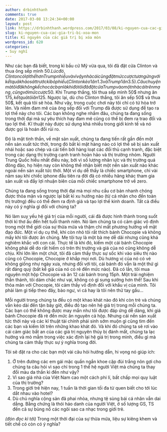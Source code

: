 ```yaml
---
author: drbinhthanh
comments: true
date: 2017-03-08 13:24:34+00:00
layout: post
link: https://drbinhthanh.wordpress.com/2017/03/08/ki-nguyen-cua-cac-gia-tri-bi-xoa-mon/
slug: ki-nguyen-cua-cac-gia-tri-bi-xoa-mon
title: Kỉ nguyên của các giá trị bị xóa mòn
wordpress_id: 620
categories:
- Suy nghĩ
---
```


Như các bạn đã biết, trong kì bầu cử Mỹ vừa qua, tôi đã đặt cửa Clinton và thua ông sếp mình 50$. Lúc đó, Clinton có lợi thế hơn Trump nhiều và vì vậy nhà cái cũng đặt mức cược tương ứng với kết quả khảo sát trước kì bỏ phiếu (Clinton kèo 1 ăn 1.3 và Trump 1 ăn 3.5). Câu chuyện mà tôi đã không kể cho các bạn là khi đó tôi đã đặt cửa Trump vào một nhà cái trên mạng, cũng với mức cược 50$. Khi Trump thắng, tôi thua sếp mình 50$ nhưng ăn 175$, kết quả tôi ăn 125$. Ngược lại, dù cho Clinton thắng, tôi ăn sếp 50$ và thua 50$, kết quả tôi sẽ hòa. Như vậy, trong cuộc chơi này tôi chỉ có từ hòa trở lên. Và niềm đam mê của ông sếp đối với Trump đã được sử dụng để tạo ra lợi thế này cho tôi. Các bạn không nghe nhầm đâu, chúng ta đang sống trong thời đại mà sự yêu thích hay đam mê cũng có thể bị đem ra trao đổi và tạo lợi thế. Kĩ thuật này được sử dụng khá nhiều trong giới kinh tế và nó được gọi là hoán đổi rủi ro.<!-- more -->

Đó là mặt tinh thần, về mặt sản xuất, chúng ta đang tiến rất gần đến một nền sản xuất tức thời, trong đó bất kì mặt hàng nào có lợi thế sẽ bị sản xuất nhái hoặc sao chép và cải tiến bởi hàng loạt các đối thủ cạnh tranh, đặc biệt trong các dạng thị trường cạnh tranh hoàn hảo và thị trường nhóm. Người Trung Quốc hiểu nhất điều này, bởi vì số lượng nhân lực và thị trường quá đông đảo, họ hiện nay còn không thể nhận biết một nền sản xuất nào khác ngoài nền sản xuất tức thời. Một ví dụ dễ thấy là chiếc smartphone, chỉ vài năm sau khi chiếc iphone đầu tiên ra đời đã có nhiều hãng khác tham gia sản xuất và đẩy lợi nhuận biên của mỗi chiếc smartphone trở về zero.

Chúng ta đang sống trong thời đại mà mọi nhu cầu cơ bản nhanh chóng được thỏa mãn và ngược lại bất kì xu hướng nào (từ cá nhân cho đến toàn thị trường) đều có thể đem ra định giá và tạo lợi thế kinh doanh. Tất cả điều này có ý nghĩa gì đối với chúng ta?

Nó làm suy yếu hệ giá trị của mỗi người, cái đã được hình thành trong suốt thời kì thơ ấu đến hết tuổi thanh niên. Nó làm chúng ta có cảm giác vô định trong một thế giới của sự thừa mứa và thậm chí mất phương hướng về mặt đạo đức. Một ví dụ cụ thể, khi còn nhỏ tôi rất thích bánh Chocopie và không mấy khi tôi được ăn chúng. Mẹ tôi tuy là một bà mẹ dễ dãi nhưng cũng khá nghiêm khắc với con cái. Thực tế là khi đó, kiếm một cái bánh Chocopie không phải dễ do rất hiếm có trên thị trường và giá của nó cũng không dễ chịu. Khi lớn lên một chút, tôi đã cảm thấy thực sự sốc khi vào siêu thị nào cũng có Chocopie, Chocopie ở khắp mọi nơi. Dù hương vị của nó có vẻ không giống như ngày xưa, nhưng đối với tôi, cái bánh đó vẫn là một thứ gì rất đáng quý (bất kể giá của nó có rẻ đến mức nào). Đã có lần, tôi mua nguyên một hộp Chocopie và ăn 12 cái bánh trong 15ph. Một trải nghiệm thần thánh, tôi dám chắc như vại, không có gì sung sướng hơn thế! Sau khi thỏa mãn với Chocopie, tôi cảm thấy vô định đối với khẩu vị của mình. Tôi phải làm gì tiếp theo đây, bào ngư, vi cá hay là tôi nên thử tay gấu...

Mỗi người trong chúng ta đều có một khao khát nào đó khi còn trẻ và chúng vẫn kéo dài đến tận bây giờ, điều đó tạo nên hệ giá trị trong mỗi chúng ta. Các bạn có thể không được may mắn như tôi được đáp ứng dễ dàng, khi giá bánh Chocopie đã rẻ đến mức ăn nguyên cả hộp. Nhưng cái nền sản xuất tức thời này và các kĩ thuật tài chính phái sinh sớm muộn gì cũng tìm đến các bạn và kiếm lời trên những khao khát đó. Và khi đó chúng ta sẽ rơi vào cái cảm giác bất an của các giá trị nguyên thủy bị đánh mất, chúng ta lạc hướng và mò mẫm trong việc xác định lại hệ giá trị trong mình, điều gì mà chúng ta cảm thấy thực sự ý nghĩa trong đời.

Tôi sẽ đặt ra cho các bạn một vài câu hỏi hướng dẫn, hi vọng nó giúp ích:
1. Ở trên đường các em gái mặc quần ngắn khoe cặp đùi trắng nõn gợi cho chúng ta câu hỏi vì sao chỉ trong 1 thế hệ người Việt mà chúng ta thay đổi màu da thần kì đến như vậy?
2. Vì sao giá nhà của Việt Nam cao một cách phi lí, bất chấp mọi quy luật của thị trường?
3. Trong giới trẻ hiện nay, 1 tuần là thời gian tối đa từ quen biết cho tới lúc dắt nhau vào hotel?
4. Dù chủ nghĩa cộng sản đã phai nhòa, nhưng tệ sùng bái cá nhân vẫn dai dẳng. Bằng chứng là thói háo danh của người Việt, ở số lượng GS, TS đến cả sự bùng nổ các ngôi sao ca nhạc trong giới trẻ.

_(đón đọc kì tới)_ Trong một thời đại của sự thừa mứa, liệu sự kiêng khem và tiết chế có còn có ý nghĩa?
